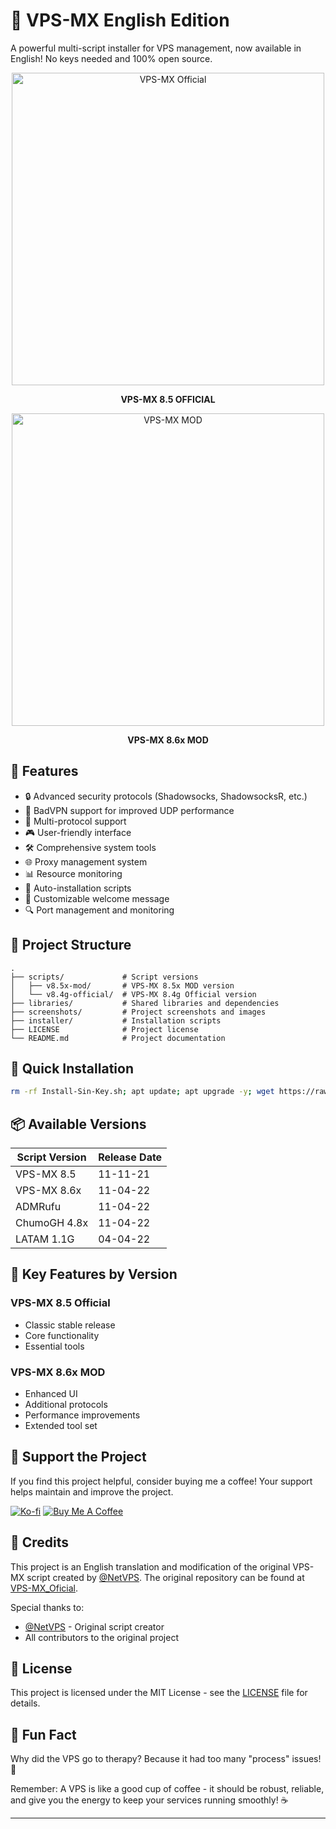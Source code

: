 # 🚀 VPS-MX English Edition

A powerful multi-script installer for VPS management, now available in English! No keys needed and 100% open source.

<p align="center">
<img src="/screenshots/1.png" alt="VPS-MX Official" width="500"/>
</p>
<p align="center"><strong>VPS-MX 8.5 OFFICIAL</strong></p>

<p align="center">
<img src="/screenshots/2.png" alt="VPS-MX MOD" width="500"/>
</p>
<p align="center"><strong>VPS-MX 8.6x MOD</strong></p>

## 🌟 Features

- 🔒 Advanced security protocols (Shadowsocks, ShadowsocksR, etc.)
- 🚄 BadVPN support for improved UDP performance
- 🔌 Multi-protocol support
- 🎮 User-friendly interface
- 🛠️ Comprehensive system tools
- 🌐 Proxy management system
- 📊 Resource monitoring
- 🔄 Auto-installation scripts
- 🎨 Customizable welcome message
- 🔍 Port management and monitoring

## 📂 Project Structure
```
.
├── scripts/             # Script versions
│   ├── v8.5x-mod/       # VPS-MX 8.5x MOD version
│   └── v8.4g-official/  # VPS-MX 8.4g Official version
├── libraries/           # Shared libraries and dependencies
├── screenshots/         # Project screenshots and images
├── installer/           # Installation scripts
├── LICENSE              # Project license
└── README.md            # Project documentation
```

## 🚀 Quick Installation

```bash
rm -rf Install-Sin-Key.sh; apt update; apt upgrade -y; wget https://raw.githubusercontent.com/sh13y/VPS-MX-English/main/installer/Install-Sin-Key.sh; chmod 777 Install-Sin-Key.sh; ./Install-Sin-Key.sh --start
```

## 📦 Available Versions

| Script Version | Release Date |
|----------------|--------------|
| VPS-MX 8.5    | 11-11-21     |
| VPS-MX 8.6x   | 11-04-22     |
| ADMRufu       | 11-04-22     |
| ChumoGH 4.8x  | 11-04-22     |
| LATAM 1.1G    | 04-04-22     |

## 🎯 Key Features by Version

### VPS-MX 8.5 Official
- Classic stable release
- Core functionality
- Essential tools

### VPS-MX 8.6x MOD
- Enhanced UI
- Additional protocols
- Performance improvements
- Extended tool set

## 💝 Support the Project

If you find this project helpful, consider buying me a coffee! Your support helps maintain and improve the project.

[![Ko-fi](https://img.shields.io/badge/Ko--fi-Support%20Development-ff5e5b?style=for-the-badge&logo=ko-fi)](https://ko-fi.com/shiey)
[![Buy Me A Coffee](https://img.shields.io/badge/Buy%20Me%20A%20Coffee-Support-yellow?style=for-the-badge&logo=buy-me-a-coffee)](https://buymeacoffee.com/shiey)

## 👏 Credits

This project is an English translation and modification of the original VPS-MX script created by [@NetVPS](https://github.com/NetVPS). The original repository can be found at [VPS-MX_Oficial](https://github.com/NetVPS/VPS-MX_Oficial).

Special thanks to:
- [@NetVPS](https://github.com/NetVPS) - Original script creator
- All contributors to the original project

## 📜 License

This project is licensed under the MIT License - see the [LICENSE](LICENSE) file for details.

## 🎉 Fun Fact

Why did the VPS go to therapy? Because it had too many "process" issues! 🤪

Remember: A VPS is like a good cup of coffee - it should be robust, reliable, and give you the energy to keep your services running smoothly! ☕️

------------------------------------------------------------------

